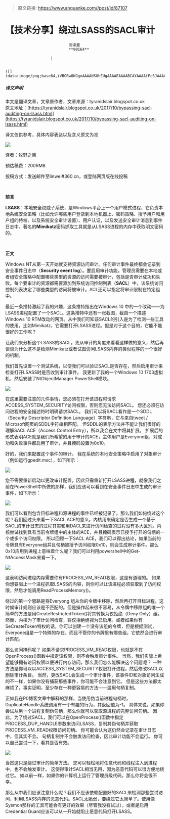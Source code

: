 > 原文链接: https://www.anquanke.com//post/id/87107 


# 【技术分享】绕过LSASS的SACL审计


                                阅读量   
                                **90164**
                            
                        |
                        
                                                                                                                                    ![](data:image/png;base64,iVBORw0KGgoAAAANSUhEUgAAAAEAAAABCAYAAAAfFcSJAAAAAXNSR0IArs4c6QAAAARnQU1BAACxjwv8YQUAAAAJcEhZcwAADsQAAA7EAZUrDhsAAAANSURBVBhXYzh8+PB/AAffA0nNPuCLAAAAAElFTkSuQmCC)
                                                                                            



##### 译文声明

本文是翻译文章，文章原作者，文章来源：tyranidslair.blogspot.co.uk
                                <br>原文地址：[https://tyranidslair.blogspot.co.uk/2017/10/bypassing-sacl-auditing-on-lsass.html](https://tyranidslair.blogspot.co.uk/2017/10/bypassing-sacl-auditing-on-lsass.html)

译文仅供参考，具体内容表达以及含义原文为准

[![](https://p1.ssl.qhimg.com/t0133c3453c6f224ee3.jpg)](https://p1.ssl.qhimg.com/t0133c3453c6f224ee3.jpg)

译者：[牧野之鹰](http://bobao.360.cn/member/contribute?uid=877906634)

预估稿费：200RMB

投稿方式：发送邮件至linwei#360.cn，或登陆网页版在线投稿



**<br>**

**前言**

**LSASS**：本地安全权威子系统，是Windows平台上一个用户模式进程，它负责本地系统安全策略（比如允许哪些用户登录到本地机器上、密码策略、授予用户和用户组的特权、以及系统安全审计设置）、用户认证，以及发送安全审计消息到事件日志中。著名的**Mimikatz**密码抓取工具就是从LSASS进程的内存中获取明文密码的。

**<br>**

**正文**

Windows NT从第一天开始就支持资源访问审计。任何审计事件最终都会记录到安全事件日志中（**Security event log**）。要启用审计功能，管理员需要在本地或者组安全策略中配置哪些类型的资源的访问需要被审计，包括是否审计成功和失败。每个要审计的资源都需要添加到系统访问控制列表（**SACL**）中，该系统访问控制列表决定了哪些类型的访问将被审计。ACL还可以指定将审计限制在特定组中。

最近一条推特激起了我的兴趣，这条推特指出在Windows 10 中的一个改动——为LSASS进程配置了一个SACL。这条推特中还有一张截图，截自一个描述Windows 10 RTM改动的网页。从中我们可知该SACL的引入是为了检测一些工具的使用，比如Mimikatz，它需要打开LSASS进程。但是对于这个目的，它能不能很好的工作呢？

让我们来分析这个LSASS的SACL，先从审计的角度来看看这样做的意义，然后再谈谈为什么这不是检测Mimikatz或者试图访问LSASS内存的类似程序的一个很好的机制。

我们首先设置一个测试系统，以便我们可以验证SACL是否存在，然后启用审计来检查打开LSASS时是否收到审计事件。 我更新了我的一个Windows 10 1703虚拟机，然后安装了NtObjectManager PowerShell模块。

[![](https://p5.ssl.qhimg.com/t016ee1b9d9b786abb3.png)](https://p5.ssl.qhimg.com/t016ee1b9d9b786abb3.png)

在这里需要注意的几件事情，您必须在打开该进程时请求ACCESS_SYSTEM_SECURITY访问权限，否则您无法访问SACL。 您还必须在访问进程的安全描述符时明确请求SACL。 我们可以将SACL看作是一个SDDL（Security Descriptor Definition Language）字符串，它与来自tweet / Microsoft网页的SDDL字符串相匹配。 但SDDL的表示方法并不能让我们很好的理解SACL ACE（Access Control Entry），所以我会在文中将其扩展。 扩展后的形式表明ACE就是我们所希望的用于审计的ACE，主体用户是Everyone组，对成功和失败事件都启用了审计，并且掩码设置为0x10。

好的，我们来配置这个事件的审计。 我在系统的本地安全策略中启用了对象审计（例如运行gpedit.msc），如下所示：

[![](https://p3.ssl.qhimg.com/t0103590fb36aaadafd.png)](https://p3.ssl.qhimg.com/t0103590fb36aaadafd.png)

您不需要重新启动以更改审计配置，因此只需重新打开LSASS进程，就像我们之前在PowerShell中所做的那样，我们应该可以看到在安全事件日志中生成的审计事件，如下所示：

[![](https://p3.ssl.qhimg.com/t01244c3906bd26770a.png)](https://p3.ssl.qhimg.com/t01244c3906bd26770a.png)

我们可以看到包含目标进程和源进程的事件已经被记录了。那么我们如何绕过这个呢？我们回过头来看一下SACL ACE的意义。内核用来确定是否生成一个基于SACL的审计日志的过程其实和用DACL来进行访问检查的过程没有多大区别。内核尝试找到具有当前令牌组中的主体的ACE，并且掩码表示已授予打开的句柄的一个或多个访问权限。 所以回顾一下SACL ACE，我们可以得出结论，如果当前的令牌具有Everyone组并且句柄被授予访问权限0x10，则会生成审计事件。那么0x10应用到进程上意味着什么呢？我们可以利用powershell中的Get-NtAccessMask来看一下。

[![](https://p3.ssl.qhimg.com/t01bb69359c16594fd6.png)](https://p3.ssl.qhimg.com/t01bb69359c16594fd6.png)

这表明访问进程内存需要你有PROCESS_VM_READ权限，这是有道理的。 如果你想要阻止一个进程抓取LSASS的内容，则你可以让该进程必须获取到了访问权限，然后才能调用ReadProcessMemory()。

绕过的第一个思路是将Everyong 组从你的令牌中移除，然后再打开目标进程，这时候审计规则应该是不匹配的。但是操作起来很不容易，从令牌中移除组的唯一个简单的方法是用CreateRestrictedToken()将其转换为仅拒绝（Deny Only）组。然而，内核为了审计访问检查，将仅拒绝组视为已启用。或者如果你有SeCreateToken特权的话，你可以创建一个没有该组的令牌，但是根据测试，Everyone组是一个特殊的存在，而且不管你的令牌里有哪些组，它依然会进行审计匹配。

那么访问掩码呢？ 如果不请求PROCESS_VM_READ权限，也就是不在OpenProcess()函数中指定该权限，则不会触发审计事件。 当然，我们实际上希望能够拥有访问权限以便进行内存访问，那么我们怎么能解决这个问题呢？ 一种方法是你可以以ACCESS_SYSTEM_SECURITY权限打开进程，然后修改SACL以删除审计条目。 当然，更改SACL会生成一个审计事件，该事件ID和对象访问生成的不一样，如果你没有捕获那些事件，你可能不会注意到它。 但是这些方法都太麻烦了，事实证明，至少存在一种更容易的方法——滥用句柄复制。

正如我在P0博客文章中解释的那样，当使用伪当前进程句柄时，DuplicateHandle系统调用有一个有趣的行为，其返回值为-1。 具体来说，如果你尝试从另一个进程复制伪句柄，那么你就可以获取源进程的完整访问句柄。 因此，为了绕过SACL，我们可以在OpenProcess()函数中指定PROCESS_DUP_HANDLE参数来访问LSASS，复制其伪句柄并获取PROCESS_VM_READ权限访问句柄。 你可能会认为这仍然会记录在审计日志中，但其实不会。 句柄复制并不会触发访问检查，因此审计功能不会运行。 你可以自己尝试一下，看其是否有效。

[![](https://p0.ssl.qhimg.com/t01578c4ad79f83355a.png)](https://p0.ssl.qhimg.com/t01578c4ad79f83355a.png)

当然这只是绕过审计的简单方法。 您可以轻松地将任意代码和线程注入到进程中，也不会触发审计。 这使得审计SACL相当无用，因为恶意代码可以很方便地绕过它。 如以前一样，如果你的计算机上运行了管理员级代码，那么你将会很不幸。

那么从中我们应该注意什么呢？我们不应该依赖配置好的SACL来检测那些尝试访问，利用LSASS内存的恶意代码。SACL太脆弱，要绕过它太简单了。使用像Sysmon那样的工具可能会有更好的效果（尽管我没有试过），或者是启用Credential Guard应该可以从一开始就阻止恶意代码打开LSASS。
